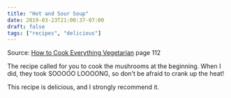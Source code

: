 ```yaml
---
title: "Hot and Sour Soup"
date: 2019-03-23T21:00:37-07:00
draft: false
tags: ["recipes", "delicious"]
---
```


Source: [How to Cook Everything Vegetarian](https://www.amazon.com/How-Cook-Everything-Vegetarian-Anniversary/dp/1118455649/ref=pd_lpo_sbs_14_t_0?_encoding=UTF8&psc=1&refRID=8AK8325XA5BZ1PR8B7DY) page 112

The recipe called for you to cook the mushrooms at the beginning. When I did, they took SOOOOO LOOOONG, so don't be afraid to crank up the heat!

This recipe is delicious, and I strongly recommend it.
